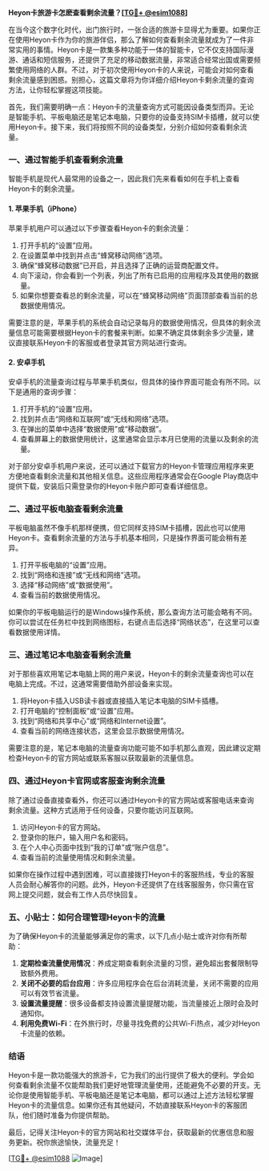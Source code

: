**Heyon卡旅游卡怎麽查看剩余流量？[[TG💪+ @esim1088](https://t.me/s/esim1088)]**

在当今这个数字化时代，出门旅行时，一张合适的旅游卡显得尤为重要。如果你正在使用Heyon卡作为你的旅游伴侣，那么了解如何查看剩余流量就成为了一件非常实用的事情。Heyon卡是一款集多种功能于一体的智能卡，它不仅支持国际漫游、通话和短信服务，还提供了充足的移动数据流量，非常适合经常出国或需要频繁使用网络的人群。不过，对于初次使用Heyon卡的人来说，可能会对如何查看剩余流量感到困惑。别担心，这篇文章将为你详细介绍Heyon卡剩余流量的查询方法，让你轻松掌握这项技能。

首先，我们需要明确一点：Heyon卡的流量查询方式可能因设备类型而异。无论是智能手机、平板电脑还是笔记本电脑，只要你的设备支持SIM卡插槽，就可以使用Heyon卡。接下来，我们将按照不同的设备类型，分别介绍如何查看剩余流量。

### **一、通过智能手机查看剩余流量**

智能手机是现代人最常用的设备之一，因此我们先来看看如何在手机上查看Heyon卡的剩余流量。

#### **1. 苹果手机（iPhone）**

苹果手机用户可以通过以下步骤查看Heyon卡的剩余流量：

1. 打开手机的“设置”应用。
2. 在设置菜单中找到并点击“蜂窝移动网络”选项。
3. 确保“蜂窝移动数据”已开启，并且选择了正确的运营商配置文件。
4. 向下滚动，你会看到一个列表，列出了所有已启用的应用程序及其使用的数据量。
5. 如果你想要查看总的剩余流量，可以在“蜂窝移动网络”页面顶部查看当前的总数据使用情况。

需要注意的是，苹果手机的系统会自动记录每月的数据使用情况，但具体的剩余流量信息可能需要根据Heyon卡的套餐来判断。如果不确定具体剩余多少流量，建议直接联系Heyon卡的客服或者登录其官方网站进行查询。

#### **2. 安卓手机**

安卓手机的流量查询过程与苹果手机类似，但具体的操作界面可能会有所不同。以下是通用的查询步骤：

1. 打开手机的“设置”应用。
2. 找到并点击“网络和互联网”或“无线和网络”选项。
3. 在弹出的菜单中选择“数据使用”或“移动数据”。
4. 查看屏幕上的数据使用统计，这里通常会显示本月已使用的流量以及剩余的流量。

对于部分安卓手机用户来说，还可以通过下载官方的Heyon卡管理应用程序来更方便地查看剩余流量和其他相关信息。这些应用程序通常会在Google Play商店中提供下载，安装后只需登录你的Heyon卡账户即可查看详细信息。

### **二、通过平板电脑查看剩余流量**

平板电脑虽然不像手机那样便携，但它同样支持SIM卡插槽，因此也可以使用Heyon卡。查看剩余流量的方法与手机基本相同，只是操作界面可能会稍有差异。

1. 打开平板电脑的“设置”应用。
2. 找到“网络和连接”或“无线和网络”选项。
3. 选择“移动网络”或“数据使用”。
4. 查看当前的数据使用情况。

如果你的平板电脑运行的是Windows操作系统，那么查询方法可能会略有不同。你可以尝试在任务栏中找到网络图标，右键点击后选择“网络状态”，在这里可以查看数据使用详情。

### **三、通过笔记本电脑查看剩余流量**

对于那些喜欢用笔记本电脑上网的用户来说，Heyon卡的剩余流量查询也可以在电脑上完成。不过，这通常需要借助外部设备来实现。

1. 将Heyon卡插入USB读卡器或直接插入笔记本电脑的SIM卡插槽。
2. 打开电脑的“控制面板”或“设置”应用。
3. 找到“网络和共享中心”或“网络和Internet设置”。
4. 查看当前的网络连接状态，这里会显示数据使用情况。

需要注意的是，笔记本电脑的流量查询功能可能不如手机那么直观，因此建议定期检查Heyon卡的官方网站或联系客服以获取最新的流量信息。

### **四、通过Heyon卡官网或客服查询剩余流量**

除了通过设备直接查看外，你还可以通过Heyon卡的官方网站或客服电话来查询剩余流量。这种方式适用于任何设备，只要你能访问互联网。

1. 访问Heyon卡的官方网站。
2. 登录你的账户，输入用户名和密码。
3. 在个人中心页面中找到“我的订单”或“账户信息”。
4. 查看当前的流量使用情况和剩余流量。

如果你在操作过程中遇到困难，可以直接拨打Heyon卡的客服热线，专业的客服人员会耐心解答你的问题。此外，Heyon卡还提供了在线客服服务，你只需在官网上提交问题，就会有工作人员尽快回复。

### **五、小贴士：如何合理管理Heyon卡的流量**

为了确保Heyon卡的流量能够满足你的需求，以下几点小贴士或许对你有所帮助：

1. **定期检查流量使用情况**：养成定期查看剩余流量的习惯，避免超出套餐限制导致额外费用。
2. **关闭不必要的后台应用**：许多应用程序会在后台消耗流量，关闭不需要的应用可以有效节省流量。
3. **设置流量提醒**：很多设备都支持设置流量提醒功能，当流量接近上限时会及时通知你。
4. **利用免费Wi-Fi**：在外旅行时，尽量寻找免费的公共Wi-Fi热点，减少对Heyon卡流量的依赖。

### **结语**

Heyon卡是一款功能强大的旅游卡，它为我们的出行提供了极大的便利。学会如何查看剩余流量不仅能帮助我们更好地管理流量使用，还能避免不必要的开支。无论你是使用智能手机、平板电脑还是笔记本电脑，都可以通过上述方法轻松掌握Heyon卡的流量信息。如果你还有其他疑问，不妨直接联系Heyon卡的客服团队，他们随时准备为你提供帮助。

最后，记得关注Heyon卡的官方网站和社交媒体平台，获取最新的优惠信息和服务更新。祝你旅途愉快，流量充足！

[[TG💪+ @esim1088](https://t.me/s/esim1088) ![Image](https://i.postimg.cc/4NQfJmqS/Snipaste-2025-05-13-00-14-12.png)]